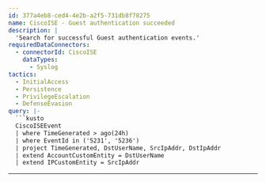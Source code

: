 ```yaml
---
id: 377a4eb8-ced4-4e2b-a2f5-731db8f78275
name: CiscoISE - Guest authentication succeeded
description: |
  'Search for successful Guest authentication events.'
requiredDataConnectors:
  - connectorId: CiscoISE
    dataTypes:
      - Syslog
tactics:
  - InitialAccess
  - Persistence
  - PrivilegeEscalation
  - DefenseEvasion
query: |-
  ```kusto
  CiscoISEEvent
  | where TimeGenerated > ago(24h)
  | where EventId in ('5231', '5236')
  | project TimeGenerated, DstUserName, SrcIpAddr, DstIpAddr
  | extend AccountCustomEntity = DstUserName
  | extend IPCustomEntity = SrcIpAddr
  ```
---
```


